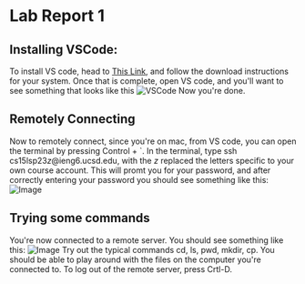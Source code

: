 # Lab Report 1


## Installing VSCode: 
  To install VS code, head to [This Link](https://code.visualstudio.com/), and follow the download instructions for your system. 
Once that is complete, open VS code, and you'll want to see something that looks like this 
![VSCode](Todo)
Now you're done. 


## Remotely Connecting
  Now to remotely connect, since you're on mac, from VS code, you can open the terminal by pressing Control + `. 
 In the terminal, type ssh cs15lsp23*z*@ieng6.ucsd.edu, with the *z* replaced the letters specific to your own course account. 
 This will promt you for your password, and after correctly entering your password you should see something like this: 
 ![Image](Todo)
 
 
 
 ## Trying some commands 
   You're now connected to a remote server. You should see something like this: 
  ![Image](Todo) 
 Try out the typical commands cd, ls, pwd, mkdir, cp. 
 You should be able to play around with the files on the computer you're connected to. 
 To log out of the remote server, press Crtl-D.
   
